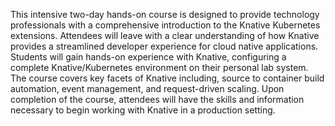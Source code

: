 This intensive two-day hands-on course is designed to provide technology professionals with a comprehensive introduction to the Knative Kubernetes extensions. Attendees will leave with a clear understanding of how Knative provides a streamlined developer experience for cloud native applications. Students will gain hands-on experience with Knative, configuring a complete Knative/Kubernetes environment on their personal lab system. The course covers key facets of Knative including, source to container build automation, event management, and request-driven scaling. Upon completion of the course, attendees will have the skills and information necessary to begin working with Knative in a production setting.
